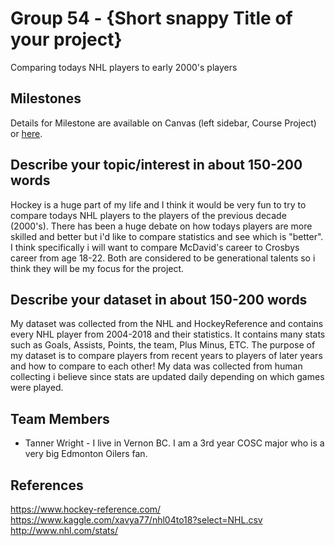 # Group 54 - {Short snappy Title of your project}

Comparing todays NHL players to early 2000's players

## Milestones

Details for Milestone are available on Canvas (left sidebar, Course Project) or [here](https://firas.moosvi.com/courses/data301/project/milestone01.html).

## Describe your topic/interest in about 150-200 words
Hockey is a huge part of my life and I think it would be very fun to try to compare todays NHL players to the players of the previous decade (2000's). There has been a huge debate on how todays players are more skilled and better but i'd like to compare statistics and see which is "better". I think specifically i will want to compare McDavid's career to Crosbys career from age 18-22. Both are considered to be generational talents so i think they will be my focus for the project.

## Describe your dataset in about 150-200 words
My dataset was collected from the NHL and HockeyReference and contains every NHL player from 2004-2018 and their statistics. It contains many stats such as Goals, Assists, Points, the team, Plus Minus, ETC. The purpose of my dataset is to compare players from recent years to players of later years and how to compare to each other! My data was collected from human collecting i believe since stats are updated daily depending on which games were played.


## Team Members

- Tanner Wright - I live in Vernon BC. I am a 3rd year COSC major who is a very big Edmonton Oilers fan.
## References

https://www.hockey-reference.com/
https://www.kaggle.com/xavya77/nhl04to18?select=NHL.csv
http://www.nhl.com/stats/
